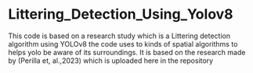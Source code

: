 # Littering_Detection_Using_Yolov8
 This code is based on a research study which is a Littering detection algorithm using YOLOv8 the code uses to kinds of spatial algorithms to helps yolo be aware of its surroundings.
 It is based on the research made by (Perilla et, al.,2023) which is uploaded here in the repository
